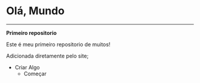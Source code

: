 # Olá, Mundo
---
 **Primeiro repositorio**
 
 Este é meu primeiro repositorio de muitos!
 
 Adicionada diretamente pelo site;
 
 * Criar Algo
   * Começar
  
  
 

